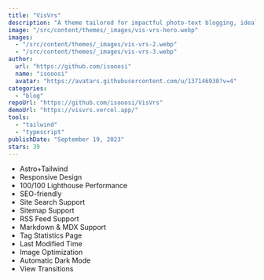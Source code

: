 ```yaml
---
title: "VisVrs"
description: "A theme tailored for impactful photo-text blogging, ideal for content creators."
image: "/src/content/themes/_images/vis-vrs-hero.webp"
images:
  - "/src/content/themes/_images/vis-vrs-2.webp"
  - "/src/content/themes/_images/vis-vrs-3.webp"
author:
  url: "https://github.com/isooosi"
  name: "isooosi"
  avatar: "https://avatars.githubusercontent.com/u/137146930?v=4"
categories:
  - "blog"
repoUrl: "https://github.com/isooosi/VisVrs"
demoUrl: "https://visvrs.vercel.app/"
tools:
  - "tailwind"
  - "typescript"
publishDate: "September 19, 2023"
stars: 39
---
```


<ul>
  <li>Astro+Tailwind</li>
  <li>Responsive Design</li>
  <li>100/100 Lighthouse Performance</li>
  <li>SEO-friendly</li>
  <li>Site Search Support</li>
  <li>Sitemap Support</li>
  <li>RSS Feed Support</li>
  <li>Markdown &amp; MDX Support</li>
  <li>Tag Statistics Page</li>
  <li>Last Modified Time</li>
  <li>Image Optimization</li>
  <li>Automatic Dark Mode</li>
  <li>View Transitions</li>
</ul>
